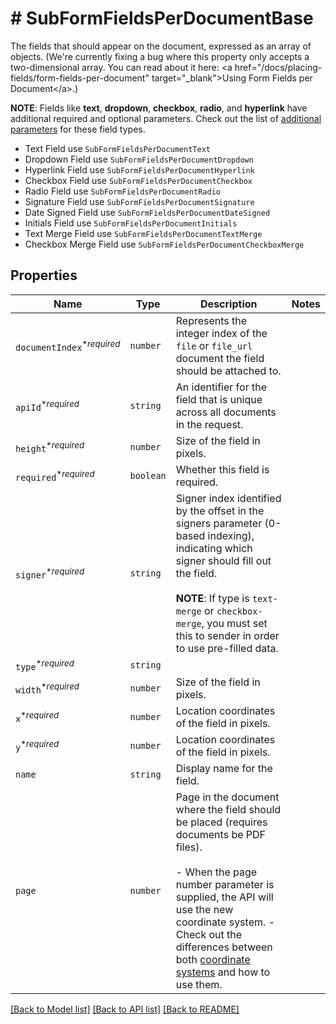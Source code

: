 # # SubFormFieldsPerDocumentBase

The fields that should appear on the document, expressed as an array of objects. (We&#39;re currently fixing a bug where this property only accepts a two-dimensional array. You can read about it here: &lt;a href&#x3D;&quot;/docs/placing-fields/form-fields-per-document&quot; target&#x3D;&quot;_blank&quot;&gt;Using Form Fields per Document&lt;/a&gt;.)

**NOTE**: Fields like **text**, **dropdown**, **checkbox**, **radio**, and **hyperlink** have additional required and optional parameters. Check out the list of [additional parameters](/api/reference/constants/#form-fields-per-document) for these field types.

* Text Field use `SubFormFieldsPerDocumentText`
* Dropdown Field use `SubFormFieldsPerDocumentDropdown`
* Hyperlink Field use `SubFormFieldsPerDocumentHyperlink`
* Checkbox Field use `SubFormFieldsPerDocumentCheckbox`
* Radio Field use `SubFormFieldsPerDocumentRadio`
* Signature Field use `SubFormFieldsPerDocumentSignature`
* Date Signed Field use `SubFormFieldsPerDocumentDateSigned`
* Initials Field use `SubFormFieldsPerDocumentInitials`
* Text Merge Field use `SubFormFieldsPerDocumentTextMerge`
* Checkbox Merge Field use `SubFormFieldsPerDocumentCheckboxMerge`

## Properties

Name | Type | Description | Notes
------------ | ------------- | ------------- | -------------
| `documentIndex`<sup>*_required_</sup> | ```number``` |  Represents the integer index of the `file` or `file_url` document the field should be attached to.  |  |
| `apiId`<sup>*_required_</sup> | ```string``` |  An identifier for the field that is unique across all documents in the request.  |  |
| `height`<sup>*_required_</sup> | ```number``` |  Size of the field in pixels.  |  |
| `required`<sup>*_required_</sup> | ```boolean``` |  Whether this field is required.  |  |
| `signer`<sup>*_required_</sup> | ```string``` |  Signer index identified by the offset in the signers parameter (0-based indexing), indicating which signer should fill out the field.<br><br>**NOTE**: If type is `text-merge` or `checkbox-merge`, you must set this to sender in order to use pre-filled data.  |  |
| `type`<sup>*_required_</sup> | ```string``` |    |  |
| `width`<sup>*_required_</sup> | ```number``` |  Size of the field in pixels.  |  |
| `x`<sup>*_required_</sup> | ```number``` |  Location coordinates of the field in pixels.  |  |
| `y`<sup>*_required_</sup> | ```number``` |  Location coordinates of the field in pixels.  |  |
| `name` | ```string``` |  Display name for the field.  |  |
| `page` | ```number``` |  Page in the document where the field should be placed (requires documents be PDF files).<br><br>- When the page number parameter is supplied, the API will use the new coordinate system. - Check out the differences between both [coordinate systems](https://faq.hellosign.com/hc/en-us/articles/217115577) and how to use them.  |  |

[[Back to Model list]](../../README.md#models) [[Back to API list]](../../README.md#endpoints) [[Back to README]](../../README.md)
